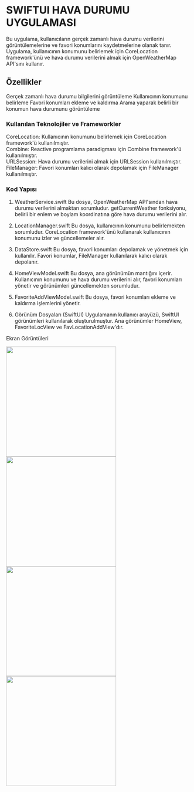 # SWIFTUI HAVA DURUMU UYGULAMASI </br>
Bu uygulama, kullanıcıların gerçek zamanlı hava durumu verilerini görüntülemelerine ve favori konumlarını kaydetmelerine olanak tanır. Uygulama, kullanıcının konumunu belirlemek için CoreLocation framework'ünü ve hava durumu verilerini almak için OpenWeatherMap API'sını kullanır.

## Özellikler </br>
Gerçek zamanlı hava durumu bilgilerini görüntüleme
Kullanıcının konumunu belirleme
Favori konumları ekleme ve kaldırma
Arama yaparak belirli bir konumun hava durumunu görüntüleme
### Kullanılan Teknolojiler ve Frameworkler

CoreLocation: Kullanıcının konumunu belirlemek için CoreLocation framework'ü kullanılmıştır. </br>
Combine: Reactive programlama paradigması için Combine framework'ü kullanılmıştır. </br>
URLSession: Hava durumu verilerini almak için URLSession kullanılmıştır. </br>
FileManager: Favori konumları kalıcı olarak depolamak için FileManager kullanılmıştır. </br>

### Kod Yapısı
1. WeatherService.swift
Bu dosya, OpenWeatherMap API'sından hava durumu verilerini almaktan sorumludur. getCurrentWeather fonksiyonu, belirli bir enlem ve boylam koordinatına göre hava durumu verilerini alır.

2. LocationManager.swift
Bu dosya, kullanıcının konumunu belirlemekten sorumludur. CoreLocation framework'ünü kullanarak kullanıcının konumunu izler ve güncellemeler alır.

3. DataStore.swift
Bu dosya, favori konumları depolamak ve yönetmek için kullanılır. Favori konumlar, FileManager kullanılarak kalıcı olarak depolanır.

4. HomeViewModel.swift
Bu dosya, ana görünümün mantığını içerir. Kullanıcının konumunu ve hava durumu verilerini alır, favori konumları yönetir ve görünümleri güncellemekten sorumludur.

5. FavoriteAddViewModel.swift
Bu dosya, favori konumları ekleme ve kaldırma işlemlerini yönetir.

6. Görünüm Dosyaları (SwiftUI)
Uygulamanın kullanıcı arayüzü, SwiftUI görünümleri kullanılarak oluşturulmuştur. Ana görünümler HomeView, FavoriteLocView ve FavLocationAddView'dır.

Ekran Görüntüleri

<img src= "https://github.com/fatihhkaya/bulutsystem/assets/53151395/3fd0849e-5daa-4586-b663-961c9150957c" width = 300 />
<img src= "https://github.com/fatihhkaya/bulutsystem/assets/53151395/32a06798-36d2-47d7-a2d2-2aef28dac851" width = 300 />
<img src= "https://github.com/fatihhkaya/bulutsystem/assets/53151395/2c802d7c-1066-45a2-826c-1abb4ba65517" width = 300 />

<img src= "https://github.com/fatihhkaya/bulutsystem/assets/53151395/17d36df0-2421-4e7c-9197-fa401329c682" width = 300 />
